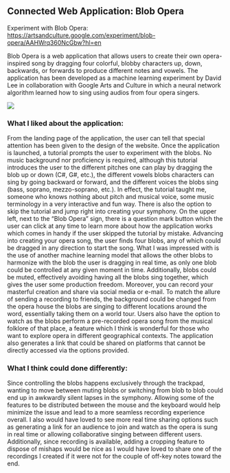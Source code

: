 ## Connected Web Application: Blob Opera

Experiment with Blob Opera: https://artsandculture.google.com/experiment/blob-opera/AAHWrq360NcGbw?hl=en

Blob Opera is a web application that allows users to create their own opera-inspired song by dragging four colorful, blobby characters up, down, backwards, or forwards to produce different notes and vowels. The application has been developed as a machine learning experiment by David Lee in collaboration with Google Arts and Culture in which a neural network algorithm learned how to sing using audios from four opera singers.

![](1.png)
### What I liked about the application: 

From the landing page of the application, the user can tell that special attention has been given to the design of the website. Once the application is launched, a tutorial prompts the user to experiment with the blobs. No music background nor proficiency is required, although this tutorial introduces the user to the different pitches one can play by dragging the blob up or down (C#, G#, etc.), the different vowels blobs characters can sing by going backward or forward, and the different voices the blobs sing (bass, soprano, mezzo-soprano, etc.). In effect, the tutorial taught me, someone who knows nothing about pitch and musical voice, some music terminology in a very interactive and fun way. There is also the option to skip the tutorial and jump right into creating your symphony. On the upper left, next to the “Blob Opera” sign, there is a question mark button which the user can click at any time to learn more about how the application works which comes in handy if the user skipped the tutorial by mistake. Advancing into creating your opera song, the user finds four blobs, any of which could be dragged in any direction to start the song. What I was impressed with is the use of another machine learning model that allows the other blobs to harmonize with the blob the user is dragging in real time, as only one blob could be controlled at any given moment in time. Additionally, blobs could be muted, effectively avoiding having all the blobs sing together, which gives the user some production freedom. Moreover, you can record your masterful creation and share via social media or e-mail. To match the allure of sending a recording to friends, the background could be changed from the opera house the blobs are singing to different locations around the word, essentially taking them on a world tour. Users also have the option to watch as the blobs perform a pre-recorded opera song from the musical folklore of that place, a feature which I think is wonderful for those who want to explore opera in different geographical contexts. The application also generates a link that could be shared on platforms that cannot be directly accessed via the options provided.

### What I think could done differently:

Since controlling the blobs happens exclusively through the trackpad, wanting to move between muting blobs or switching from blob to blob could end up in awkwardly silent lapses in the symphony. Allowing some of the features to be distributed between the mouse and the keyboard would help minimize the issue and lead to a more seamless recording experience overall. I also would have loved to see more real time sharing options such as generating a link for an audience to join and watch as the opera is sung in real time or allowing collaborative singing between different users. Additionally, since recording is available, adding a cropping feature to dispose of mishaps would be nice as I would have loved to share one of the recordings I created if it were not for the couple of off-key notes toward the end.
